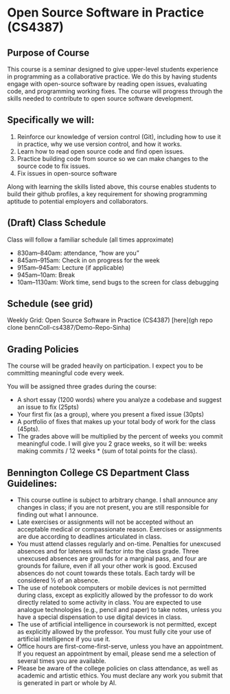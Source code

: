 # Open Source Software in Practice (CS4387)
## Purpose of Course
This course is a seminar designed to give upper-level students experience in programming as a collaborative practice. We do this by having students engage with open-source software by reading open issues, evaluating code, and programming working fixes. The course will progress through the skills needed to contribute to open source software development. 

## Specifically we will:
1) Reinforce our knowledge of version control (Git), including how to use it in practice, why we use version control, and how it works.
2) Learn how to read open source code and find open issues.
3) Practice building code from source so we can make changes to the source code to fix issues.
4) Fix issues in open-source software


Along with learning the skills listed above, this course enables students to build their github profiles, a key requirement for showing programming aptitude to potential employers and collaborators.

## (Draft) Class Schedule
Class will follow a familiar schedule (all times approximate)
- 830am–840am: attendance, “how are you”
- 845am–915am: Check in on progress for the week
- 915am–945am: Lecture (if applicable)
- 945am–10am: Break
- 10am–1130am: Work time, send bugs to the screen for class debugging
  
## Schedule (see grid)
Weekly Grid: Open Source Software in Practice (CS4387) [here](gh repo clone bennColl-cs4387/Demo-Repo-Sinha)

## Grading Policies
The course will be graded heavily on participation. I expect you to be committing meaningful code every week. 

You will be assigned three grades during the course:
* A short essay (1200 words) where you analyze a codebase and suggest an issue to fix (25pts)
* Your first fix (as a group), where you present a fixed issue (30pts)
* A portfolio of fixes that makes up your total body of work for the class (45pts).
* The grades above will be multiplied by the percent of weeks you commit meaningful code. I will give you 2 grace weeks, so it will be:
  weeks making commits / 12 weeks * (sum of total points for the class).

## Bennington College CS Department Class Guidelines:
* This course outline is subject to arbitrary change. I shall announce any changes in class; if you are not present, you are still responsible for finding out what I announce.
* Late exercises or assignments will not be accepted without an acceptable medical or compassionate reason. Exercises or assignments are due according to deadlines articulated in class.
* You must attend classes regularly and on-time. Penalties for unexcused absences and for lateness will factor into the class grade. Three unexcused absences are grounds for a marginal pass, and four are grounds for failure, even if all your other work is good. Excused absences do not count towards these totals. Each tardy will be considered ½ of an absence.
* The use of notebook computers or mobile devices is not permitted during class, except as explicitly allowed by the professor to do work directly related to some activity in class. You are expected to use analogue technologies (e.g., pencil and paper) to take notes, unless you have a special dispensation to use digital devices in class.
* The use of artificial intelligence in coursework is not permitted, except as explicitly allowed by the professor. You must fully cite your use of artificial intelligence if you use it.
* Office hours are first-come-first-serve, unless you have an appointment. If you request an appointment by email, please send me a selection of several times you are available.
* Please be aware of the college policies on class attendance, as well as academic and artistic ethics. You must declare any work you submit that is generated in part or whole by AI.
